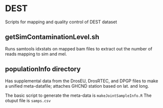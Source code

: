 # DEST
Scripts for mapping and quality control of DEST dataset

## getSimContaminationLevel.sh
Runs samtools idxstats on mapped bam files to extract out the number of reads mapping to sim and mel.

## populationInfo directory
Has supplemental data from the DrosEU, DrosRTEC, and DPGP files to make a unified meta-datafile; attaches GHCND station based on lat. and long.

The basic script to generate the meta-data is `makeJointSampleInfo.R`
The otuput file is `samps.csv`
